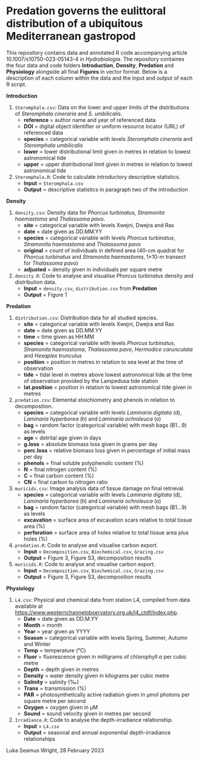 # Predation governs the eulittoral distribution of a ubiquitous Mediterranean gastropod
This repository contains data and annotated R code accompanying article 10.1007/s10750-023-05143-4 in *Hydrobiologia*. The repository containes the four data and code folders **Introduction**, **Density**, **Predation** and **Physiology** alongside all final **Figures** in vector format. Below is a description of each column within the data and the input and output of each R script.

**Introduction**
1. `Steromphala.csv`: Data on the lower and upper limits of the distributions of *Steromphala cineraria* and *S. umbilicalis*.
    - **reference** = author name and year of referenced data
    - **DOI** = digital object identifier or uniform resource locator (URL) of referenced data
    - **species** = categorical variable with levels *Steromphala cineraria* and *Steromphala umbilicalis*
    - **lower** = lower distributional limit given in metres in relation to lowest astronomical tide
    - **upper** = upper distributional limit given in metres in relation to lowest astronomical tide
2. `Steromphala.R`: Code to calculate introductory descriptive statistics.
    - **Input** = `Steromphala.csv`
    - **Output** = descriptive statistics in paragraph two of the introduction

**Density**
1. `density.csv`: Density data for *Phorcus turbinatus*, *Stramonita haemastoma* and *Thalassoma pavo*.
    - **site** = categorical variable with levels Xwejni, Dwejra and Ras 
    - **date** = date given as DD.MM.YY
    - **species** = categorical variable with levels *Phorcus turbinatus*, *Stramonita haemastoma* and *Thalassoma pavo*
    - **original** = count of individuals in defined area (40-cm quadrat for *Phorcus turbinatus* and *Stramonita haemastoma*, 1×10-m transect for *Thalassoma pavo*)
    - **adjusted** = density given in individuals per square metre
2. `density.R`: Code to analyse and visualise *Phorcus turbinatus* density and distribution data.
    - **Input** = `density.csv`, `distribution.csv` from **Predation**
    - **Output** = Figure 1

**Predation**
1. `distribution.csv`: Distribution data for all studied species.
    - **site** = categorical variable with levels Xwejni, Dwejra and Ras
    - **date** = date given as DD.MM.YY
    - **time** = time given as HH:MM
    - **species** = categorical variable with levels *Phorcus turbinatus*, *Stramonita haemastoma*, *Thalassoma pavo*, *Hermodice carunculata* and *Hexaplex trunculus*
    - **position** = position in metres in relation to sea level at the time of observation
    - **tide** = tidal level in metres above lowest astronomical tide at the time of observation provided by the Lampedusa tide station 
    - **lat.position** = position in relation to lowest astronomical tide given in metres
2. `predation.csv`: Elemental stoichiometry and phenols in relation to decomposition.
    - **species** = categorical variable with levels *Laminaria digitata* (d), *Laminaria hyperborea* (h) and *Laminaria ochroleuca* (o)
    - **bag** = random factor (categorical variable) with mesh bags (B1...9) as levels
    - **age** = detrital age given in days
    - **g.loss** = absolute biomass loss given in grams per day
    - **perc.loss** = relative biomass loss given in percentage of initial mass per day
    - **phenols** = final soluble polyphenolic content (%)
    - **N** = final nitrogen content (%)
    - **C** = final carbon content (%)
    - **CN** = final carbon to nitrogen ratio
3. `muricids.csv`: Image analysis data of tissue damage on final retrieval.
    - **species** = categorical variable with levels *Laminaria digitata* (d), *Laminaria hyperborea* (h) and *Laminaria ochroleuca* (o)
    - **bag** = random factor (categorical variable) with mesh bags (B1...9) as levels
    - **excavation** = surface area of excavation scars relative to total tissue area (%)
    - **perforation** = surface area of holes relative to total tissue area plus holes (%)
4. `predation.R`: Code to analyse and visualise carbon export.
    - **Input** = `Decomposition.csv`, `Biochemical.csv`, `Grazing.csv` 
    - **Output** = Figure 3, Figure S3, decomposition results
5. `muricids.R`: Code to analyse and visualise carbon export.
    - **Input** = `Decomposition.csv`, `Biochemical.csv`, `Grazing.csv` 
    - **Output** = Figure 3, Figure S3, decomposition results
    
**Physiology**
1. `L4.csv`: Physical and chemical data from station L4, compiled from data available at https://www.westernchannelobservatory.org.uk/l4_ctdf/index.php.
    - **Date** = date given as DD.M.YY
    - **Month** = month
    - **Year** = year given as YYYY
    - **Season** = categorical variable with levels Spring, Summer, Autumn and Winter
    - **Temp** = temperature (°C)
    - **Fluor** = fluorescence given in milligrams of chlorophyll *a* per cubic metre
    - **Depth** = depth given in metres
    - **Density** = water density given in kilograms per cubic metre
    - **Salinity** = salinity (‰)
    - **Trans** = transmission (%)
    - **PAR** = photosynthetically active radiation given in µmol photons per square metre per second
    - **Oxygen** = oxygen given in µM
    - **Sound** = sound velocity given in metres per second
2. `Irradiance.R`: Code to analyse the depth-irradiance relationship.
    - **Input** = `L4.csv`
    - **Output** = seasonal and annual exponential depth-irradiance relationships 

Luka Seamus Wright, 28 February 2023
